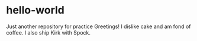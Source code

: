 # hello-world
Just another repository for practice
Greetings!
I dislike cake and am fond of coffee. I also ship Kirk with Spock.
